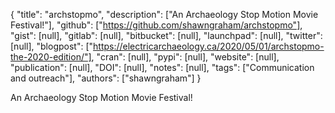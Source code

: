 {
  "title": "archstopmo",
  "description": ["An Archaeology Stop Motion Movie Festival!"],
  "github": ["https://github.com/shawngraham/archstopmo"],
  "gist": [null],
  "gitlab": [null],
  "bitbucket": [null],
  "launchpad": [null],
  "twitter": [null],
  "blogpost": ["https://electricarchaeology.ca/2020/05/01/archstopmo-the-2020-edition/"],
  "cran": [null],
  "pypi": [null],
  "website": [null],
  "publication": [null],
  "DOI": [null],
  "notes": [null],
  "tags": ["Communication and outreach"],
  "authors": ["shawngraham"]
}

<!-- Generated by csv2md.R – do not edit by hand -->

An Archaeology Stop Motion Movie Festival!
